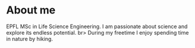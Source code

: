 # About me

EPFL MSc in Life Science Engineering. I am passionate about science and explore its endless potential. br>
During my freetime I enjoy spending time in nature by hiking. 

